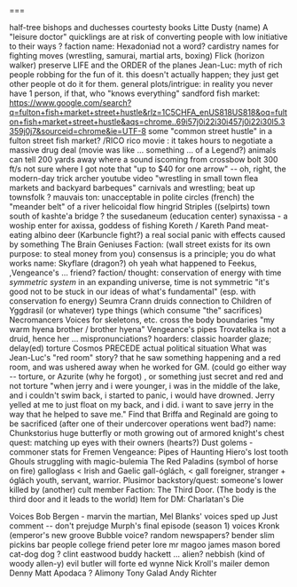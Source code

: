 
===

half-tree bishops and duchesses
courtesty books
Litte Dusty (name)
A "leisure doctor"
quicklings are at risk of converting people with low initiative to their ways ?
faction name: Hexadoniad
not a word? cardistry
names for fighting moves (wrestling, samurai, martial arts, boxing)
Flick (horizon walker) preserve LIFE and the ORDER of the planes
Jean-Luc: myth of rich people robbing for the fun of it. this doesn't actually happen; they just get other people ot do it for them.
general plots/intrigue: in reality you never have 1 person, if that, who "knows everything"
sandford fish market:  https://www.google.com/search?q=fulton+fish+market+street+hustle&rlz=1C5CHFA_enUS818US818&oq=fulton+fish+market+street+hustle&aqs=chrome..69i57j0i22i30i457j0i22i30l5.3359j0j7&sourceid=chrome&ie=UTF-8
some "common street hustle" in a fulton street fish market?  /RICO
rico movie : it takes hours to negotiate a massive drug deal (movie was like … something … of a Legend?)
animals can tell 200 yards away where a sound iscoming from
crossbow bolt 300 ft/s
not sure where I got note that "up to $40 for one arrow" -- oh, right, the modern-day trick archer youtube video
"wrestling in small town flea markets and backyard barbeques"
carnivals and wrestling; beat up townsfolk ?
mauvais ton: unacceptable in polite circles (french)
the "meander belt" of a river
helicoidal flow
hingrid
Striples ((selpirts) town south of kashte'a bridge ?
the susedaneum (education center)
synaxissa - a woship enter for axissa, goddess of fishing
Koreth / Kareth
Pand
meat-eating albino deer (Karbuncle fight?)
a real social panic with effects caused by something
The Brain Geniuses
Faction: (wall street exists for its own purpose: to steal money from you)
consensus is a principle; you do what works
name: Skyflare (dragon?)
oh yeah what happened to Feekus, ,Vengeance's … friend?
faction/ thought: conservation of energy with  time *symmetric system*
in an expanding universe, time is not symmetric
"it's good not to be stuck in our ideas of what's fundamental" (esp. with conservation fo energy)
Seumra Crann druids connection to Children of Yggdrasil (or whatever) type things (which consume "the" sacrifices)
 Necromancers
Voices for skeletons, etc.
cross the body boundaries
"my warm hyena brother / brother hyena"
Vengeance's pipes
Trovatelka is not a druid, hence her … mispronunciations?
hoarders: classic hoarder glaze; delay(ed) torture
Cosmos PRECEDE actual political situation
What was Jean-Luc's "red room" story? that he saw something happening and a red room, and was ushered away when he worked for GM. (could go either way -- torture, or Azurite (why he forgot) , or something just secret and red and not torture
"when jerry and i were younger, i was in the middle of the lake, and i couldn't swim back, i started to panic, i would have drowned. Jerry yelled at me to just float on my back, and i did. i want to save jerry in the way that he helped to save me."
Find that Briffa and Reginald are going to be sacrificed (after one of their undercover operations went bad?)
name: Chunkstorius
huge butterfly or moth growing out of armored knight's chest
quest: matching up eyes with their owners (hearts?)
Dust golems - commoner stats for Fremen
Vengeance: Pipes of Haunting
Hiero's lost tooth
Ghouls struggling with magic-bulemia
The Red Paladins (symbol of horse on fire)
galloglass < Irish and Gaelic gall-óglách, < gall foreigner, stranger + óglách youth, servant, warrior. 
Plusimor
backstory/quest: someone's lower killed by (another) cult member
Faction: The Third Door. (The body is the third door and it leads to the world)
Item for DM: Charlatan's Die

Voices
Bob Bergen - marvin the martian, 
Mel Blanks' voices sped up
Just comment -- don't prejudge
Murph's final episode (season 1) voices
Kronk (emperor's new groove
Bubble voice?
random newspapers?
bender
slim pickins
bar people
college friend
peter lore
mr magoo
james mason
bored cat-dog dog ?
clint eastwood
buddy hackett
 … alien?
nebbish (kind of woody allen-y)
evil butler
will forte
ed wynne
Nick Kroll's mailer demon
Denny
Matt Apodaca ?
Alimony Tony
Galad
Andy Richter


